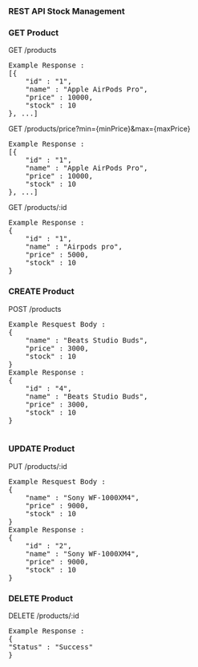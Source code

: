 ### REST API Stock Management

### GET Product 
GET /products
<pre>
Example Response :
[{
	"id" : "1",
	"name" : "Apple AirPods Pro",
	"price" : 10000,
	"stock" : 10
}, ...]
</pre>

GET /products/price?min={minPrice}&max={maxPrice}
<pre>
Example Response :
[{
	"id" : "1",
	"name" : "Apple AirPods Pro",
	"price" : 10000,
	"stock" : 10
}, ...]
</pre>

GET /products/:id
<pre>
Example Response :
{
	"id" : "1",
	"name" : "Airpods pro",
	"price" : 5000,
	"stock" : 10
}
</pre>

### CREATE Product 
POST /products
<pre>
Example Resquest Body :
{
	"name" : "Beats Studio Buds",
	"price" : 3000,
	"stock" : 10
}
Example Response :
{
	"id" : "4",
	"name" : "Beats Studio Buds",
	"price" : 3000,
	"stock" : 10
}

</pre>

### UPDATE Product 
PUT /products/:id
<pre>
Example Resquest Body :
{
	"name" : "Sony WF-1000XM4",
	"price" : 9000,
	"stock" : 10
}
Example Response :
{
	"id" : "2",
	"name" : "Sony WF-1000XM4",
	"price" : 9000,
	"stock" : 10
}
</pre>

### DELETE Product
DELETE /products/:id
<pre>
Example Response :
{
"Status" : "Success"
}
</pre>
